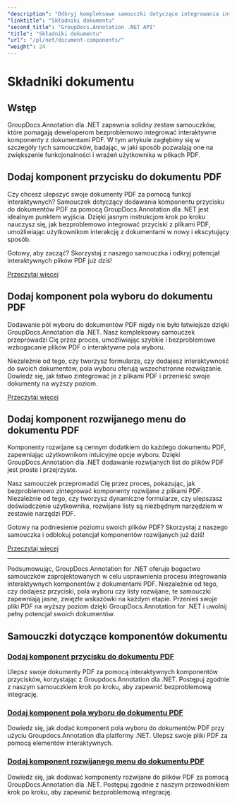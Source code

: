 ```yaml
---
"description": "Odkryj kompleksowe samouczki dotyczące integrowania interaktywnych komponentów, takich jak przyciski, pola wyboru i listy rozwijane, w dokumentach PDF za pomocą GroupDocs.Annotation .NET."
"linktitle": "Składniki dokumentu"
"second_title": "GroupDocs.Annotation .NET API"
"title": "Składniki dokumentu"
"url": "/pl/net/document-components/"
"weight": 24
---
```


# Składniki dokumentu

## Wstęp

GroupDocs.Annotation dla .NET zapewnia solidny zestaw samouczków, które pomagają deweloperom bezproblemowo integrować interaktywne komponenty z dokumentami PDF. W tym artykule zagłębimy się w szczegóły tych samouczków, badając, w jaki sposób pozwalają one na zwiększenie funkcjonalności i wrażeń użytkownika w plikach PDF.

## Dodaj komponent przycisku do dokumentu PDF

Czy chcesz ulepszyć swoje dokumenty PDF za pomocą funkcji interaktywnych? Samouczek dotyczący dodawania komponentu przycisku do dokumentów PDF za pomocą GroupDocs.Annotation dla .NET jest idealnym punktem wyjścia. Dzięki jasnym instrukcjom krok po kroku nauczysz się, jak bezproblemowo integrować przyciski z plikami PDF, umożliwiając użytkownikom interakcję z dokumentami w nowy i ekscytujący sposób.

Gotowy, aby zacząć? Skorzystaj z naszego samouczka i odkryj potencjał interaktywnych plików PDF już dziś!

[Przeczytaj więcej](./add-button-component-to-pdf/)

## Dodaj komponent pola wyboru do dokumentu PDF

Dodawanie pól wyboru do dokumentów PDF nigdy nie było łatwiejsze dzięki GroupDocs.Annotation dla .NET. Nasz kompleksowy samouczek przeprowadzi Cię przez proces, umożliwiając szybkie i bezproblemowe wzbogacanie plików PDF o interaktywne pola wyboru.

Niezależnie od tego, czy tworzysz formularze, czy dodajesz interaktywność do swoich dokumentów, pola wyboru oferują wszechstronne rozwiązanie. Dowiedz się, jak łatwo zintegrować je z plikami PDF i przenieść swoje dokumenty na wyższy poziom.

[Przeczytaj więcej](./add-checkbox-component-to-pdf/)

## Dodaj komponent rozwijanego menu do dokumentu PDF

Komponenty rozwijane są cennym dodatkiem do każdego dokumentu PDF, zapewniając użytkownikom intuicyjne opcje wyboru. Dzięki GroupDocs.Annotation dla .NET dodawanie rozwijanych list do plików PDF jest proste i przejrzyste.

Nasz samouczek przeprowadzi Cię przez proces, pokazując, jak bezproblemowo zintegrować komponenty rozwijane z plikami PDF. Niezależnie od tego, czy tworzysz dynamiczne formularze, czy ulepszasz doświadczenie użytkownika, rozwijane listy są niezbędnym narzędziem w zestawie narzędzi PDF.

Gotowy na podniesienie poziomu swoich plików PDF? Skorzystaj z naszego samouczka i odblokuj potencjał komponentów rozwijanych już dziś!

[Przeczytaj więcej](./add-dropdown-component-to-pdf/)

---

Podsumowując, GroupDocs.Annotation for .NET oferuje bogactwo samouczków zaprojektowanych w celu usprawnienia procesu integrowania interaktywnych komponentów z dokumentami PDF. Niezależnie od tego, czy dodajesz przyciski, pola wyboru czy listy rozwijane, te samouczki zapewniają jasne, zwięzłe wskazówki na każdym etapie. Przenieś swoje pliki PDF na wyższy poziom dzięki GroupDocs.Annotation for .NET i uwolnij pełny potencjał swoich dokumentów.
## Samouczki dotyczące komponentów dokumentu
### [Dodaj komponent przycisku do dokumentu PDF](./add-button-component-to-pdf/)
Ulepsz swoje dokumenty PDF za pomocą interaktywnych komponentów przycisków, korzystając z Groupdocs.Annotation dla .NET. Postępuj zgodnie z naszym samouczkiem krok po kroku, aby zapewnić bezproblemową integrację.
### [Dodaj komponent pola wyboru do dokumentu PDF](./add-checkbox-component-to-pdf/)
Dowiedz się, jak dodać komponent pola wyboru do dokumentów PDF przy użyciu Groupdocs.Annotation dla platformy .NET. Ulepsz swoje pliki PDF za pomocą elementów interaktywnych.
### [Dodaj komponent rozwijanego menu do dokumentu PDF](./add-dropdown-component-to-pdf/)
Dowiedz się, jak dodawać komponenty rozwijane do plików PDF za pomocą GroupDocs.Annotation dla .NET. Postępuj zgodnie z naszym przewodnikiem krok po kroku, aby zapewnić bezproblemową integrację.